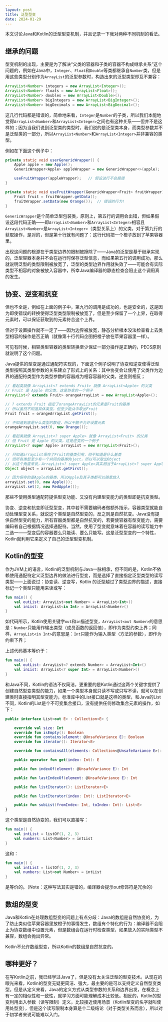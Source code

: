 ```yaml
---
layout: post
title: 泛型型变
date: 2024-01-29
---
```


本文讨论Java和Kotlin的泛型型变机制，并且记录一下我对两种不同机制的看法。

## 继承的问题

型变机制的出现，主要是为了解决“父类的容器和子类的容器不构成继承关系”这个问题的，例如在Java中，`Integer`、`Float`和`Double`等类都继承自`Number`类，但是用这些类型分别作为`ArrayList`的泛型参数时，构造出来的泛型类型却互不兼容：

```Java
ArrayList<Number> integers = new ArrayList<Integer>();
ArrayList<Number> floats = new ArrayList<Float>();
ArrayList<Number> doubles = new ArrayList<Double>();
ArrayList<Number> bigIntegers = new ArrayList<BigInteger>();
ArrayList<Number> bigDecimals = new ArrayList<BigDecimal>();
```

这几行代码都是错误的，简单地来看，`Integer`是`Number`的子类，所以我们本能地觉得`ArrayList<Number>`和`ArrayList<Integer>`之间也有这种关系——但并不是这样的；因为当我们说到泛型类的类型时，我们说的是泛型类本身，而类型参数并不是泛型类的一部分，所以`ArrayList<Number>`和`ArrayList<Integer>`并非兼容的类型。

例如在下面这个例子中：

```java
private static void userGenericWrapper() {
    Apple apple = new Apple();
    GenericWrapper<Apple> appleWrapper = new GenericWrapper<>(apple);

    useFruitWrapper(appleWrapper);   // 假设这行不会报错
}

private static void useFruitWrapper(GenericWrapper<Fruit> fruitWrapper) {
    Fruit fruit = fruitWrapper.getData();
    fruitWrapper.setData(new Orange());  // 错误的行为!
}
```

`GenericWrapper`是个简单泛型包装类，原则上，第五行的调用会出错，但如果假设这段代码正确——即`ArrayList<Number>`和`ArrayList<Integer>`相容且`ArrayList<Number>`是`ArrayList<Integer>`（类型关系上）的父类，对于第九行的获取操作，是对的，但是第十行就有问题了：这行代码把一个橙子放到了苹果容器里。

出现这问题的根源在于类型边界的限制被擦除了——Java的泛型是基于继承实现的，泛型容器本身并不会在运行时保存泛型信息，而如果第五行的调用成功，那么就说明泛型的类型限制被放宽了，泛型的类型边界作用就失效了——可能会有实际类型不相容的对象被放入容器中，所幸Java编译器的静态检查会阻止这个调用真的发生。

## 协变、逆变和抗变

但也不全是，例如在上面的例子中，第九行的调用是成功的，也是安全的，这是因为即使错误的转换使得泛型类型限制被放宽了，但是至少保留了一个上界，在取得元素时，可以保证获取到的元素符合这个上界。

但对于设置操作就不一定了——因为边界被放宽，静态分析根本没法检查看上去类型相容的操作是否正确（就像第十行代码企图把橙子放在苹果容器里一样）。

可见有时候，相容类型容器的类型转换至少保证一部分操作是正确的，PECS原则就说明了这个问题。

Java提供的型变是通过通配符实现的，下面这个例子说明了协变和逆变使得泛型类型按照其类型参数的关系建立了形式上的关系：其中协变会让使用了父类作为边界的通配符类型作为类型参数的容器成为相容容器的父类，逆变则相反；

```java
// 看起类就像 ArrayList<? extends Fruit> 就像 ArrayList<Apple> 的父类
// Fruit 是 Apple 的父类，这是协变的一个例子
ArrayList<? extends Fruit> orangeArrayList = new ArrayList<Apple>();

// ? extends Fruit 指定了orangeArrayList的元素是Fruit的基类
// 所以虽然不知道具体类型，但至少能从中取出Fruit
Fruit fruit = orangeArrayList.getFirst();

// 不知道到底是什么类型的数组，所以干脆不允许设置元素
orangeArrayList.set(0, new Orange());

// 看起类就像 ArrayList<? super Apple> 就像 ArrayList<Fruit> 的父类
// 但 Fruit 是 Apple 的父类，这是逆变的一个例子
ArrayList<? super Apple> arrayList = new ArrayList<Fruit>();

// 只知道arrayList保存了Fruit的基类引用，但不知道是什么基类
// 但所有类型至少有一个共同的基类Object，所以可以取出Object
// 从这个角度来说，ArrayList<? super Apple>其实相当于ArrayList<? super Apple && ? extends Object>
Object object = arrayList.getFirst();

// 因为保存的是Apple的基类，所以Apple及其子类都可以随意放入
arrayList.set(0, new Apple());
arrayList.set(2, new RedApple());
```

那些不使用类型通配符提供型变功能、又没有内建型变能力的类型即是抗变类型。

协变、逆变和抗变即泛型型变，其中若不需要编码者做额外指示，容器类型就能自动处理型变关系，就说这个类型是自然型变的，反之则是自然抗变。Java没有提供自然型变的能力，所有容器类型都是自然抗变的，若要使容器有型变能力，需要编码者自己根据情况选择通配符。当然，使用了型变就意味着在容器的读写能力中二选一——型变后的容器要么只能读、要么只能写。这是泛型型变的一个特性，Kotlin就利用它来定义了自己的泛型型变机制。

## Kotlin的型变

作为JVM上的语言，Kotlin的泛型机制与Java一脉相承，但不同的是，Kotlin不依赖使用通配符定义泛型边界的做法进行型变，而是选择了直接指定泛型类型的读写类型——上面说过：协变读、逆变写，Kotlin 的泛型越过了类型边界的描述，直接标记一个类型只能用来读或写：

```kotlin
fun main() {
    val outList: ArrayList<out Number> = ArrayList<Int>()
    val inList: ArrayList<in Int> = ArrayList<Number>()
}
```

如代码所示，Kotlin使用关键字`out`和`in`描述型变，`ArrayList<out Number>`的意思是：`Number`只能用作输出类型（成员函数的返回值），即作为类型约束上界；同样，`ArrayList<in Int>`的意思是：`Int`只能作为输入类型（方法的参数），即作为约束下界；

上述代码基本等价于：

```kotlin
fun main() {
    val outList: ArrayList<? extends Number> = ArrayList<Int>()
    val inList: ArrayList<? super Int> = ArrayList<Number>()
}
```

和Java不同，Kotlin的语法不仅简洁，更重要的是Kotlin通过这两个关键字提供了创建自然型变类型的能力，如果一个类型本身就只读不写或只写不读，就可以在创建类时直接指明其型变能力，标准库中的List接口就是这样的类型，和Java的List不同，Kotlin的List是个不可变集合接口，没有提供任何修改集合元素的操作，如下：

```kotlin
public interface List<out E> : Collection<E> {

    override val size: Int
    override fun isEmpty(): Boolean
    override fun contains(element: @UnsafeVariance E): Boolean
    override fun iterator(): Iterator<E>

    override fun containsAll(elements: Collection<@UnsafeVariance E>): Boolean

    public operator fun get(index: Int): E

    public fun indexOf(element: @UnsafeVariance E): Int

    public fun lastIndexOf(element: @UnsafeVariance E): Int

    public fun listIterator(): ListIterator<E>

    public fun listIterator(index: Int): ListIterator<E>

    public fun subList(fromIndex: Int, toIndex: Int): List<E>
}
```

这个类型是自然协变的，我们可以直接写：

```kotlin
fun main() {
    val intList = listOf(1, 2, 3)
    val numbers: List<Number> = intList
}
```

这和：

```kotlin
fun main() {
    val intList = listOf(1, 2, 3)
    val numbers: List<out Number> = intList
}
```

是等价的。（Note：这种写法其实是错的，编译器会提示out修饰符是冗余的）

## 数组的型变

Java和Kotlin在处理数组型变的问题上有点分歧：Java的数组是自然协变的，为了防止类似往苹果容器里放橙子的事情发生，数组有个特化的行为：编译器不会阻止为协变数组中设置元素，但是数组会在运行时检查类型，如果放入的实际类型不兼容，数组会抛出异常。

Kotlin不允许数组型变，所以Kotlin的数组是自然抗变的。

## 哪种更好？

在写Kotlin之前，我已经学过Java了，但是没有太关注泛型的型变技术。从现在的眼光来看，Kotlin的型变无疑更简洁、强大，最主要的是可以支持定义自然型变类型。但是从定义来看，Java的定义方式从类型参数的关系和边界出发，在概念上有一定的相似性和一致性，就学习方面可能理解成本比较低。相反的，Kotlin的型变利用出入参数（读写限制）定义，比较接近使用场景（Kotlin型变的名字就叫使用处型变），但是这个读写限制本身算是个二级结论（对于类型关系而言），所以对于初学者来说可能难以入门。
